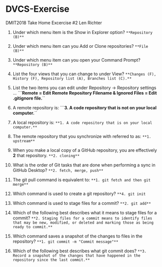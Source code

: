 # DVCS-Exercise
DMIT2018 Take Home Excercise #2
Len Richter

1.	Under which menu item is the Show in Explorer option?
    ```**Repository (B)**```

2.	Under which menu item can you Add or Clone repositories?
    ```**File (B)**```

3.	Under which menu item can you open your Command Prompt?
    ```**Repository (B)**```

4.	List the four views that you can change to under View?
    ```**Changes (F), History (F), Repository list (A), Branches list (C).**```

5.	List the two items you can edit under Repository → Repository settings ...
    ```**Remote = Edit Remote Repository Filename & Ignored Files = Edit .gitignore file.**``

6.	A remote repository is:
    ```**3.	A code repository that is not on your local computer.**``

7.	A local repository is:
    ```**1. A code repository that is on your local computer.**```

8.	The remote repository that you synchronize with referred to as:
    ```**1. upstream**```

9.	When you make a local copy of a GitHub repository, you are effectively __2__ that repository.
    ```**2.	cloning**```

10.	What is the order of Git tasks that are done when performing a sync in GitHub Desktop?
    ```**2.	fetch, merge, push**```

11.	The git pull command is equivalent to:
    ```**1.	git fetch and then git merge**```

12.	Which command is used to create a git repository?
    ```**4.	git init```

13.	Which command is used to stage files for a commit?
    ```**2.	git add**```

14.	Which of the following best describes what it means to stage files for a commit?
    ```**2.	Staging files for a commit means to identify files that may be new, modified, or deleted and marking those as being ready to commit.**```

15.	Which command saves a snapshot of the changes to files in the repository?
    ```**1.	git commit -m "Commit message"**```

16.	Which of the following best describes what git commit does?
    ```**3.	Record a snapshot of the changes that have happened in the repository since the last commit.**```
